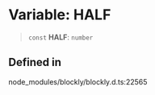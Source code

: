# Variable: HALF

> `const` **HALF**: `number`

## Defined in

node_modules/blockly/blockly.d.ts:22565
